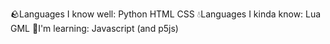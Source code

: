 🪨Languages I know well:
Python
HTML
CSS
💧Languages I kinda know:
Lua
GML
💊I'm learning:
Javascript (and p5js)

<!---
ParticlePhysicsGithub/ParticlePhysicsGithub is a ✨ special ✨ repository because its `README.md` (this file) appears on your GitHub profile.
You can click the Preview link to take a look at your changes.
--->
